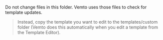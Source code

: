 Do not change files in this folder. Vemto uses those files to check for template updates.

> Instead, copy the template you want to edit to the templates/custom folder (Vemto does this automatically when you edit a template from the Template Editor).